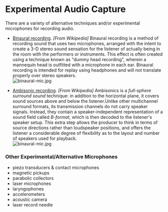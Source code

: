 # Experimental Audio Capture

There are a variety of alternative techniques and/or experimental microphones for recording audio.

* [Binaural recording](https://en.wikipedia.org/wiki/Binaural_recording). *[From Wikipedia]* Binaural recording is a method of recording sound that uses two microphones, arranged with the intent to create a 3-D stereo sound sensation for the listener of actually being in the room with the performers or instruments. This effect is often created using a technique known as "dummy head recording", wherein a mannequin head is outfitted with a microphone in each ear. Binaural recording is intended for replay using headphones and will not translate properly over stereo speakers.<br />![binaural-mic.jpg](images/binaural-mic.jpg)

* [Ambisonic recording](https://en.wikipedia.org/wiki/Ambisonics). *[From Wikipedia]* Ambisonics is a *full-sphere surround sound* technique: in addition to the horizontal plane, it covers sound sources above and below the listener.Unlike other multichannel surround formats, its transmission channels do not carry speaker signals. Instead, they contain a speaker-independent representation of a sound field called *B-format*, which is then decoded to the listener's speaker setup. This extra step allows the producer to think in terms of source directions rather than loudspeaker positions, and offers the listener a considerable degree of flexibility as to the layout and number of speakers used for playback.<br />![binaural-mic.jpg](images/ambisonic-mic.jpg)


### Other Experimental/Alternative Microphones 

* piezo transducers & contact microphones
* magnetic pickups
* parabolic collectors
* laser microphones
* laryngophones
* accelerometers
* acoustic camera
* laser record needle
